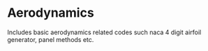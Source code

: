 # Aerodynamics
Includes basic aerodynamics related codes such naca 4 digit airfoil generator, panel methods etc.
